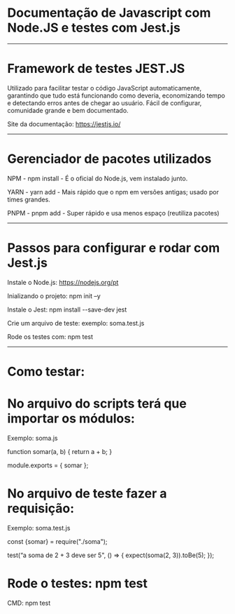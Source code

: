 # Documentação de Javascript com Node.JS e testes com Jest.js

_________________________________________________________________________________________________

# Framework de testes JEST.JS
  
Utilizado para facilitar testar o código JavaScript automaticamente, 
garantindo que tudo está funcionando como deveria, economizando tempo 
e detectando erros antes de chegar ao usuário. Fácil de configurar, 
comunidade grande e bem documentado.

Site da documentação: https://jestjs.io/

_________________________________________________________________________________________________

# Gerenciador de pacotes utilizados

NPM - npm install - É o oficial do Node.js, vem instalado junto.

YARN - yarn add - Mais rápido que o npm em versões antigas; 
			usado por times grandes.

PNPM - pnpm add - Super rápido e usa menos espaço (reutiliza pacotes)

_________________________________________________________________________________________________

# Passos para configurar e rodar com Jest.js

Instale o Node.js: https://nodejs.org/pt

Inializando o projeto: npm init –y

Instale o Jest: npm install --save-dev jest

Crie um arquivo de teste: exemplo: soma.test.js

Rode os testes com: npm test

_________________________________________________________________________________________________

# Como testar:

# No arquivo do scripts terá que importar os módulos:

Exemplo: soma.js

function somar(a, b) {
    return a + b;
}

module.exports = {
    somar
};

# No arquivo de teste fazer a requisição:

Exemplo: soma.test.js

const {somar} = require("./soma");

test(“a soma de 2 + 3 deve ser 5", () => {
    expect(soma(2, 3)).toBe(5);
});

# Rode o testes: npm test

CMD: npm test




		
